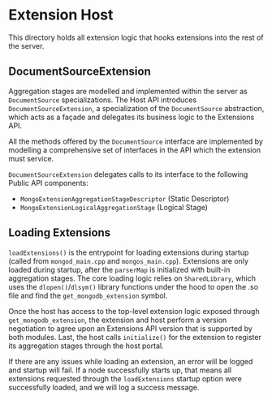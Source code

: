# Extension Host

This directory holds all extension logic that hooks extensions into the rest of the server.

## DocumentSourceExtension

Aggregation stages are modelled and implemented within the server as `DocumentSource`
specializations. The Host API introduces `DocumentSourceExtension`, a specialization of the
`DocumentSource` abstraction, which acts as a façade and delegates its business logic to the
Extensions API.

All the methods offered by the `DocumentSource` interface are implemented by modelling a
comprehensive set of interfaces in the API which the extension must service.

`DocumentSourceExtension` delegates calls to its interface to the following Public API components:

- `MongoExtensionAggregationStageDescriptor` (Static Descriptor)
- `MongoExtensionLogicalAggregationStage` (Logical Stage)

## Loading Extensions

`loadExtensions()` is the entrypoint for loading extensions during startup (called from
`mongod_main.cpp` and `mongos_main.cpp`). Extensions are only loaded during startup, after the
`parserMap` is initialized with built-in aggregation stages. The core loading logic relies on
`SharedLibrary`, which uses the `dlopen()`/`dlsym()` library functions under the hood to open the
.so file and find the `get_mongodb_extension` symbol.

Once the host has access to the top-level extension logic exposed through `get_mongodb_extension`,
the extension and host perform a version negotiation to agree upon an Extensions API version that
is supported by both modules. Last, the host calls `initialize()` for the extension to register its
aggregation stages through the host portal.

If there are any issues while loading an extension, an error will be logged and startup will fail.
If a node successfully starts up, that means all extensions requested through the `loadExtensions`
startup option were successfully loaded, and we will log a success message.
